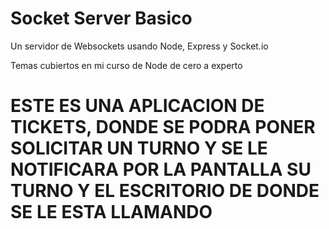 # Socket Server Basico

Un servidor de Websockets usando Node, Express y Socket.io

Temas cubiertos en mi curso de Node de cero a experto

# ESTE ES UNA APLICACION DE TICKETS, DONDE SE PODRA PONER SOLICITAR UN TURNO Y SE LE NOTIFICARA POR LA PANTALLA  SU TURNO Y EL ESCRITORIO DE DONDE SE LE ESTA LLAMANDO
